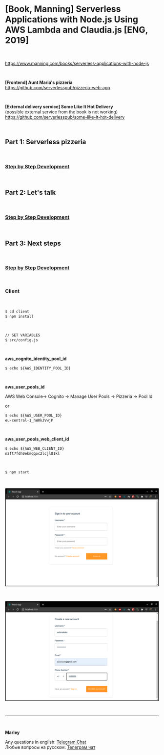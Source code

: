 # [Book, Manning] Serverless Applications with Node.js Using AWS Lambda and Claudia.js [ENG, 2019]

<br/>

https://www.manning.com/books/serverless-applications-with-node-js

<br/>

**[Frontend] Aunt Maria's pizzeria**  
https://github.com/serverlesspub/pizzeria-web-app

<br/>

**[External delivery service] Some Like It Hot Delivery**  
(possible external service from the book is not working)  
https://github.com/serverlesspub/some-like-it-hot-delivery

<br/>

## Part 1: Serverless pizzeria

<br/>

### [Step by Step Development](./docs/Part1.md)

<br/>

## Part 2: Let's talk

<br/>

### [Step by Step Development](./docs/Part2.md)

<br/>

## Part 3: Next steps

<br/>

### [Step by Step Development](./docs/Part3.md)

<br/>

### Client

<br/>

    $ cd client
    $ npm install

<br/>

    // SET VARIABLES
    $ src/config.js

<br/>

**aws_cognito_identity_pool_id**

    $ echo ${AWS_IDENTITY_POOL_ID}

<br/>

**aws_user_pools_id**

AWS Web Console-> Cognito -> Manage User Pools -> Pizzeria -> Pool Id

or

    $ echo ${AWS_USER_POOL_ID}
    eu-central-1_hWRkJVwjP

<br/>

**aws_user_pools_web_client_id**

    $ echo ${AWS_WEB_CLIENT_ID}
    n2ft7fdh0ekmqqoc2lcjl81kl

<br/>

    $ npm start

<br/>

![Application](/img/pic-part01-p01.png?raw=true)

<br/>

![Application](/img/pic-part01-p02.png?raw=true)

<br/>

---

<br/>

**Marley**

Any questions in english: <a href="https://jsdev.org/chat/">Telegram Chat</a>  
Любые вопросы на русском: <a href="https://jsdev.ru/chat/">Телеграм чат</a>
